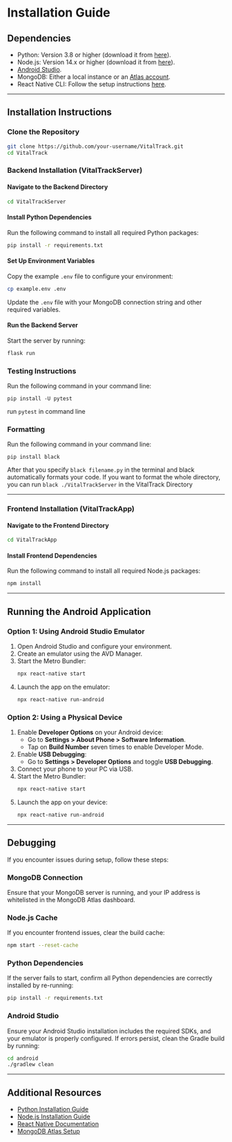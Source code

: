
# Installation Guide

## Dependencies
- Python: Version 3.8 or higher (download it from [here](https://www.python.org/downloads/)).
- Node.js: Version 14.x or higher (download it from [here](https://nodejs.org/)).
- [Android Studio](https://developer.android.com/studio).
- MongoDB: Either a local instance or an [Atlas account](https://www.mongodb.com/cloud/atlas/register).
- React Native CLI: Follow the setup instructions [here](https://reactnative.dev/docs/environment-setup).

---

## Installation Instructions

### Clone the Repository
```bash
git clone https://github.com/your-username/VitalTrack.git
cd VitalTrack
```

### Backend Installation (VitalTrackServer)

#### Navigate to the Backend Directory
```bash
cd VitalTrackServer
```

#### Install Python Dependencies
Run the following command to install all required Python packages:
```bash
pip install -r requirements.txt
```

#### Set Up Environment Variables
Copy the example `.env` file to configure your environment:
```bash
cp example.env .env
```
Update the `.env` file with your MongoDB connection string and other required variables.

#### Run the Backend Server
Start the server by running:
```bash
flask run
```

### Testing Instructions
Run the following command in your command line:

```pip install -U pytest```

run ```pytest``` in command line


### Formatting
Run the following command in your command line:

```pip install black ```

After that you specify ```black filename.py``` in the terminal and black automatically formats your code. 
If you want to format the whole directory, you can run ```black ./VitalTrackServer``` in the VitalTrack Directory

---

### Frontend Installation (VitalTrackApp)

#### Navigate to the Frontend Directory
```bash
cd VitalTrackApp
```

#### Install Frontend Dependencies
Run the following command to install all required Node.js packages:
```bash
npm install
```

---

## Running the Android Application

### Option 1: Using Android Studio Emulator
1. Open Android Studio and configure your environment.
2. Create an emulator using the AVD Manager.
3. Start the Metro Bundler:
   ```bash
   npx react-native start
   ```
4. Launch the app on the emulator:
   ```bash
   npx react-native run-android
   ```

### Option 2: Using a Physical Device
1. Enable **Developer Options** on your Android device:
   - Go to **Settings > About Phone > Software Information**.
   - Tap on **Build Number** seven times to enable Developer Mode.
2. Enable **USB Debugging**:
   - Go to **Settings > Developer Options** and toggle **USB Debugging**.
3. Connect your phone to your PC via USB.
4. Start the Metro Bundler:
   ```bash
   npx react-native start
   ```
5. Launch the app on your device:
   ```bash
   npx react-native run-android
   ```

---

## Debugging

If you encounter issues during setup, follow these steps:

### MongoDB Connection
Ensure that your MongoDB server is running, and your IP address is whitelisted in the MongoDB Atlas dashboard.

### Node.js Cache
If you encounter frontend issues, clear the build cache:
```bash
npm start --reset-cache
```

### Python Dependencies
If the server fails to start, confirm all Python dependencies are correctly installed by re-running:
```bash
pip install -r requirements.txt
```

### Android Studio
Ensure your Android Studio installation includes the required SDKs, and your emulator is properly configured. If errors persist, clean the Gradle build by running:
```bash
cd android
./gradlew clean
```

---

## Additional Resources
- [Python Installation Guide](https://www.python.org/about/gettingstarted/)
- [Node.js Installation Guide](https://nodejs.dev/)
- [React Native Documentation](https://reactnative.dev/docs/environment-setup)
- [MongoDB Atlas Setup](https://www.mongodb.com/docs/atlas/getting-started/)
